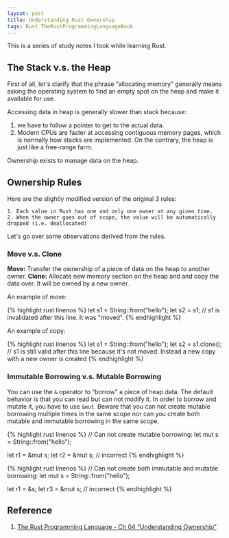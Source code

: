 ```yaml
---
layout: post
title: Understanding Rust Ownership
tags: Rust TheRustProgrammingLanguageBook
---
```


This is a series of study notes I took while learning Rust.

## The Stack v.s. the Heap

First of all, let's clarify that the phrase “allocating memory” generally means asking the operating system to find an empty spot on the heap and make it available for use.

Accessing data in heap is generally slower than stack because:

1. we have to follow a pointer to get to the actual data.
2. Modern CPUs are faster at accessing contiguous memory pages, which is normally how stacks are implemented. On the contrary, the heap is just like a free-range farm.

Ownership exists to manage data on the heap.

## Ownership Rules

Here are the slightly modified version of the original 3 rules:

```
1. Each value in Rust has one and only one owner at any given time.
2. When the owner goes out of scope, the value will be automatically dropped (i.e. deallocated)
```

Let's go over some observations derived from the rules.

### Move v.s. Clone

**Move:** Transfer the ownership of a piece of data on the heap to another owner.
**Clone:** Allocate new memory section on the heap and and copy the data over. It will be owned by a new owner.

An example of move:

{% highlight rust linenos %}
let s1 = String::from("hello");
let s2 = s1; // s1 is invalidated after this line. It was "moved".
{% endhighlight %}

An example of copy:

{% highlight rust linenos %}
let s1 = String::from("hello");
let s2 = s1.clone(); // s1 is still valid after this line because it's not moved. Instead a new copy with a new owner is created
{% endhighlight %}

### Immutable Borrowing v.s. Mutable Borrowing

You can use the `&` operator to “borrow” a piece of heap data. The default behavior is that you can read but can not modify it. In order to borrow and mutate it, you have to use `&mut`. Beware that you can not create mutable borrowing multiple times in the same scope nor can you create both mutable and immutable borrowing in the same scope.

{% highlight rust linenos %}
// Can not create mutable borrowing:
let mut s = String::from("hello");

let r1 = &mut s;
let r2 = &mut s; // incorrect
{% endhighlight %}

{% highlight rust linenos %}
// Can not create both immutable and mutable borrowing:
let mut s = String::from("hello");

let r1 = &s;
let r3 = &mut s; // incorrect
{% endhighlight %}

## Reference

1. [The Rust Programming Language - Ch 04 “Understanding Ownership”](https://doc.rust-lang.org/book/second-edition/ch04-00-understanding-ownership.html)
